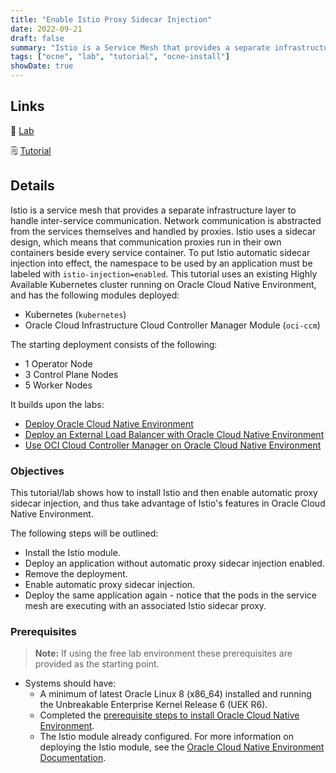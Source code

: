 ```yaml
---
title: "Enable Istio Proxy Sidecar Injection"
date: 2022-09-21
draft: false
summary: "Istio is a Service Mesh that provides a separate infrastructure layer to handle inter-service communication. Network communication is abstracted from the services themselves and handled by proxies. Istio uses a sidecar design, which means that communication proxies run in their own containers beside every service container."
tags: ["ocne", "lab", "tutorial", "ocne-install"]
showDate: true
---
```


## Links

:crescent_moon: [Lab](https://luna.oracle.com/lab/6e667326-fd72-4e65-a5b5-8398c5eef960)

:spiral_notepad: [Tutorial](https://docs.oracle.com/en/learn/ocne-sidecars/)

## Details

Istio is a service mesh that provides a separate infrastructure layer to handle inter-service communication. Network communication is abstracted from the services themselves and handled by proxies. Istio uses a sidecar design, which means that communication proxies run in their own containers beside every service container. To put Istio automatic sidecar injection into effect, the namespace to be used by an application must be labeled with `istio-injection=enabled`.
This tutorial uses an existing Highly Available Kubernetes cluster running on Oracle Cloud Native Environment, and has the following modules deployed:

- Kubernetes (`kubernetes`)
- Oracle Cloud Infrastructure Cloud Controller Manager Module (`oci-ccm`)

The starting deployment consists of the following:

- 1 Operator Node
- 3 Control Plane Nodes
- 5 Worker Nodes

It builds upon the labs:

- [Deploy Oracle Cloud Native Environment](https://luna.oracle.com/lab/d18fe294-efb5-4498-9e7b-d5cc724d8619/steps)
- [Deploy an External Load Balancer with Oracle Cloud Native Environment](https://luna.oracle.com/lab/be8d99fc-44c3-4062-a3c3-95e982243ccf/steps)
- [Use OCI Cloud Controller Manager on Oracle Cloud Native Environment](https://luna.oracle.com/lab/5571f277-3eb9-435f-b3b3-fe421fb9747e/steps)

### Objectives

This tutorial/lab shows how to install Istio and then enable automatic proxy sidecar injection, and thus take advantage of Istio's features in Oracle Cloud Native Environment.

The following steps will be outlined:

- Install the Istio module.
- Deploy an application without automatic proxy sidecar injection enabled.
- Remove the deployment.
- Enable automatic proxy sidecar injection.
- Deploy the same application again - notice that the pods in the service mesh are executing with an associated Istio sidecar proxy.

### Prerequisites

> **Note:** If using the free lab environment these prerequisites are provided as the starting point.

- Systems should have:
  - A minimum of latest Oracle Linux 8 (x86_64) installed and running the Unbreakable Enterprise Kernel Release 6 (UEK R6).
  - Completed the [prerequisite steps to install Oracle Cloud Native Environment](https://docs.oracle.com/en/operating-systems/olcne/1.5/start/prereq.html#prereq).
  - The Istio module already configured. For more information on deploying the Istio module, see the [Oracle Cloud Native Environment Documentation](https://docs.oracle.com/en/operating-systems/olcne/1.5/mesh/).
